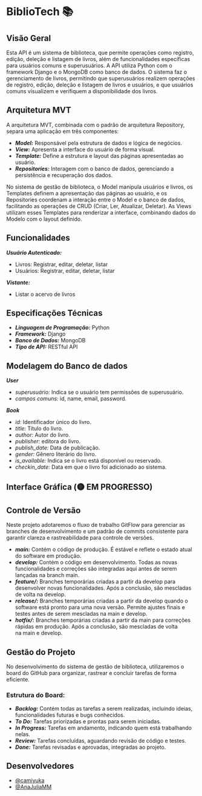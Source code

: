 # BiblioTech 📚


## Visão Geral 
Esta API é um sistema de biblioteca, que permite operações como registro, edição, deleção e listagem de livros, além de funcionalidades específicas para usuários comuns e superusuários. A API utiliza Python com o framework Django e o MongoDB como banco de dados. O sistema faz o gerenciamento de livros, permitindo que superusuários realizem operações de registro, edição, deleção e listagem de livros e usuários, e que usuários comuns visualizem e verifiquem a disponibilidade dos livros.


## Arquitetura MVT
A arquitetura MVT, combinada com o padrão de arquitetura Repository, separa uma aplicação em três componentes:

- ***Model:*** Responsável pela estrutura de dados e lógica de negócios.
- ***View:*** Apresenta a interface do usuário de forma visual.
- ***Template:*** Define a estrutura e layout das páginas apresentadas ao usuário.
- ***Repositories:*** Interagem com o banco de dados, gerenciando a persistência e recuperação dos dados.

No sistema de gestão de biblioteca, o Model manipula usuários e livros, os Templates definem a apresentação das páginas ao usuário, e os Repositories coordenam a interação entre o Model e o banco de dados, facilitando as operações de CRUD (Criar, Ler, Atualizar, Deletar). As Views utilizam esses Templates para renderizar a interface, combinando dados do Modelo com o layout definido.

## Funcionalidades
***Usuário Autenticado:***
- Livros: Registrar, editar, deletar, listar
- Usuários: Registrar, editar, deletar, listar

***Vistante:***
- Listar o acervo de livros


## Especificações Técnicas
- ***Linguagem de Programação:*** Python
- ***Framework:*** Django
- ***Banco de Dados:*** MongoDB
- ***Tipo de API:*** RESTful API


## Modelagem do Banco de dados 
***User***
- *superusuário:* Indica se o usuário tem permissões de superusuário.
- *campos comuns:* id, name, email, password.

***Book***
- *id:* Identificador único do livro.
- *title:* Título do livro.
- *author:* Autor do livro.
- *publisher:* editora do livro.
- *publish_date:* Data de publicação.
- *gender:* Gênero literário do livro.
- *is_available:* Indica se o livro está disponível ou reservado.
- *checkin_date:* Data em que o livro foi adicionado ao sistema.


## Interface Gráfica (🟡 EM PROGRESSO)

## Controle de Versão
Neste projeto adotaremos o fluxo de trabalho GitFlow para gerenciar as branches de desenvolvimento e um padrão de commits consistente para garantir clareza e rastreabilidade para controle de versões.
- ***main:*** Contém o código de produção. É estável e reflete o estado atual do software em produção.
- ***develop:*** Contém o código em desenvolvimento. Todas as novas funcionalidades e correções são integradas aqui antes de serem lançadas na branch main.
- ***feature/:*** Branches temporárias criadas a partir da develop para desenvolver novas funcionalidades. Após a conclusão, são mescladas de volta na develop.
- ***release/:*** Branches temporárias criadas a partir da develop quando o software está pronto para uma nova versão. Permite ajustes finais e testes antes de serem mescladas na main e develop.
- ***hotfix/:*** Branches temporárias criadas a partir da main para correções rápidas em produção. Após a conclusão, são mescladas de volta na main e develop.

## Gestão do Projeto
No desenvolvimento do sistema de gestão de biblioteca, utilizaremos o board do GitHub para organizar, rastrear e concluir tarefas de forma eficiente.

### Estrutura do Board:

- ***Backlog:*** Contém todas as tarefas a serem realizadas, incluindo ideias, funcionalidades futuras e bugs conhecidos.
- ***To Do:*** Tarefas priorizadas e prontas para serem iniciadas.
- ***In Progress:*** Tarefas em andamento, indicando quem está trabalhando nelas.
- ***Review:*** Tarefas concluídas, aguardando revisão de código e testes.
- ***Done:*** Tarefas revisadas e aprovadas, integradas ao projeto.

## Desenvolvedores
- [@camiyuka](https://github.com/camiyuka)
- [@AnaJuliaMM](https://github.com/AnaJuliaMM)
